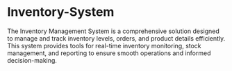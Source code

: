 # Inventory-System
The Inventory Management System is a comprehensive solution designed to manage and track inventory levels, orders, and product details efficiently. This system provides tools for real-time inventory monitoring, stock management, and reporting to ensure smooth operations and informed decision-making.
